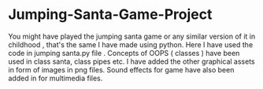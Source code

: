 # Jumping-Santa-Game-Project
You might have played the jumping santa game or any similar version of it in childhood , that's the same I have made using python.
Here I have used the code in jumping santa.py file .
Concepts of OOPS ( classes ) have been used in class santa, class pipes etc.
I have added the other graphical assets in form of images in png files.
Sound effects for game have also been added in for multimedia files.
